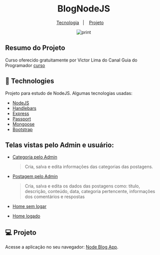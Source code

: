<h1 align="center">BlogNodeJS</h1>

 <p align="center">
   <a href="#-technologies">Tecnologia</a>&nbsp;&nbsp;&nbsp;|&nbsp;&nbsp;&nbsp;
   <a href="#-project">Projeto</a>&nbsp;&nbsp;&nbsp;&nbsp;&nbsp;&nbsp;
 </p>

 <p align="center">
    <img alt="print" src="https://github.com/leokattah/BlogNodeJS/blob/main/public/img/BlogNodeJS.gif" >
 </p>
 
 ## Resumo do Projeto
 
  Curso oferecido gratuitamente por Victor Lima do Canal Guia do Programador [curso](https://www.youtube.com/watch?v=LLqq6FemMNQ&list=PLJ_KhUnlXUPtbtLwaxxUxHqvcNQndmI4B) 

 ## :rocket: Technologies

 Projeto para estudo de NodeJS. Algumas tecnologias usadas:

 - [NodeJS](https://nodejs.org/en/)
 - [Handlebars](https://handlebarsjs.com)
 - [Express](https://expressjs.com)
 - [Passport](http://www.passportjs.org)
 - [Mongoose](https://mongoosejs.com)
 - [Bootstrap](https://getbootstrap.com/docs/5.0/getting-started/introduction/)

## Telas vistas pelo Admin e usuário:

  - [Categoria pelo Admin](https://github.com/leokattah/BlogNodeJS/blob/main/public/img/telacategorias.png)
     >Cria, salva e edita informações das categorias das postagens.
  - [Postagem pelo Admin](https://github.com/leokattah/BlogNodeJS/blob/main/public/img/telapostagens.png)
     >Cria, salva e edita os dados das postagens como: título, descrição, conteúdo, data, categoria pertencente, informações dos comentários e respostas
  - [Home sem logar](https://github.com/leokattah/BlogNodeJS/blob/main/public/img/telahomesemlogar.png)
     >
  - [Home logado](https://github.com/leokattah/BlogNodeJS/blob/main/public/img/telahomelogado.png)
     >

 ## 💻 Projeto

Acesse a aplicação no seu navegador: [Node Blog App](https://blognodejsaaplication.herokuapp.com/).



